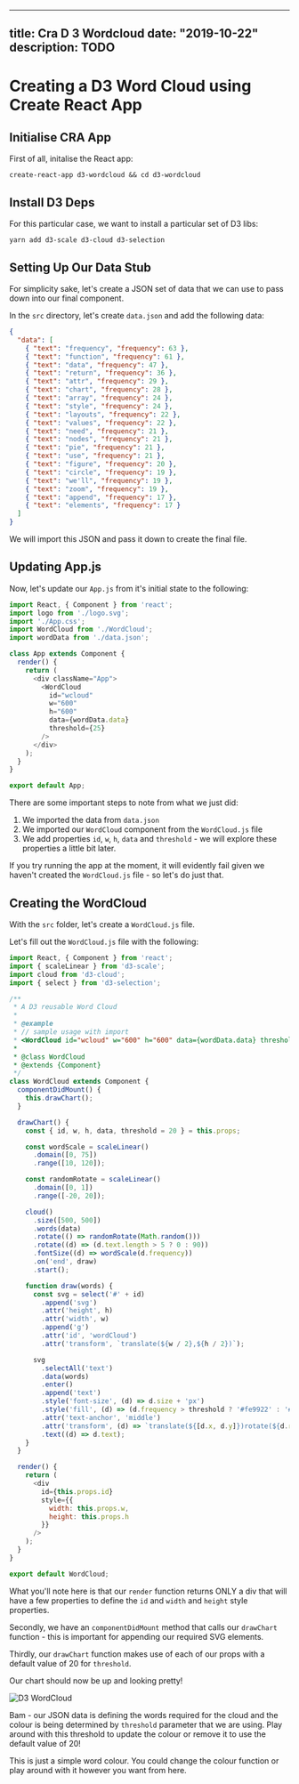 
---
title: Cra D 3 Wordcloud
date: "2019-10-22"
description: TODO
---

# Creating a D3 Word Cloud using Create React App

## Initialise CRA App

First of all, initalise the React app:

```shell
create-react-app d3-wordcloud && cd d3-wordcloud
```

## Install D3 Deps

For this particular case, we want to install a particular set of D3 libs:

```shell
yarn add d3-scale d3-cloud d3-selection
```

## Setting Up Our Data Stub

For simplicity sake, let's create a JSON set of data that we can use to pass down into our final component.

In the `src` directory, let's create `data.json` and add the following data:

```json
{
  "data": [
    { "text": "frequency", "frequency": 63 },
    { "text": "function", "frequency": 61 },
    { "text": "data", "frequency": 47 },
    { "text": "return", "frequency": 36 },
    { "text": "attr", "frequency": 29 },
    { "text": "chart", "frequency": 28 },
    { "text": "array", "frequency": 24 },
    { "text": "style", "frequency": 24 },
    { "text": "layouts", "frequency": 22 },
    { "text": "values", "frequency": 22 },
    { "text": "need", "frequency": 21 },
    { "text": "nodes", "frequency": 21 },
    { "text": "pie", "frequency": 21 },
    { "text": "use", "frequency": 21 },
    { "text": "figure", "frequency": 20 },
    { "text": "circle", "frequency": 19 },
    { "text": "we'll", "frequency": 19 },
    { "text": "zoom", "frequency": 19 },
    { "text": "append", "frequency": 17 },
    { "text": "elements", "frequency": 17 }
  ]
}
```

We will import this JSON and pass it down to create the final file.

## Updating App.js

Now, let's update our `App.js` from it's initial state to the following:

```javascript
import React, { Component } from 'react';
import logo from './logo.svg';
import './App.css';
import WordCloud from './WordCloud';
import wordData from './data.json';

class App extends Component {
  render() {
    return (
      <div className="App">
        <WordCloud
          id="wcloud"
          w="600"
          h="600"
          data={wordData.data}
          threshold={25}
        />
      </div>
    );
  }
}

export default App;
```

There are some important steps to note from what we just did:

1. We imported the data from `data.json`
2. We imported our `WordCloud` component from the `WordCloud.js` file
3. We add properties `id`, `w`, `h`, `data` and `threshold` - we will explore these properties a little bit later.

If you try running the app at the moment, it will evidently fail given we haven't created the `WordCloud.js` file - so let's do just that.

## Creating the WordCloud

With the `src` folder, let's create a `WordCloud.js` file.

Let's fill out the `WordCloud.js` file with the following:

```javascript
import React, { Component } from 'react';
import { scaleLinear } from 'd3-scale';
import cloud from 'd3-cloud';
import { select } from 'd3-selection';

/**
 * A D3 reusable Word Cloud
 *
 * @example
 * // sample usage with import
 * <WordCloud id="wcloud" w="600" h="600" data={wordData.data} threshold={25}/>
 *
 * @class WordCloud
 * @extends {Component}
 */
class WordCloud extends Component {
  componentDidMount() {
    this.drawChart();
  }

  drawChart() {
    const { id, w, h, data, threshold = 20 } = this.props;

    const wordScale = scaleLinear()
      .domain([0, 75])
      .range([10, 120]);

    const randomRotate = scaleLinear()
      .domain([0, 1])
      .range([-20, 20]);

    cloud()
      .size([500, 500])
      .words(data)
      .rotate(() => randomRotate(Math.random()))
      .rotate((d) => (d.text.length > 5 ? 0 : 90))
      .fontSize((d) => wordScale(d.frequency))
      .on('end', draw)
      .start();

    function draw(words) {
      const svg = select('#' + id)
        .append('svg')
        .attr('height', h)
        .attr('width', w)
        .append('g')
        .attr('id', 'wordCloud')
        .attr('transform', `translate(${w / 2},${h / 2})`);

      svg
        .selectAll('text')
        .data(words)
        .enter()
        .append('text')
        .style('font-size', (d) => d.size + 'px')
        .style('fill', (d) => (d.frequency > threshold ? '#fe9922' : '#4f442b'))
        .attr('text-anchor', 'middle')
        .attr('transform', (d) => `translate(${[d.x, d.y]})rotate(${d.rotate})`)
        .text((d) => d.text);
    }
  }

  render() {
    return (
      <div
        id={this.props.id}
        style={{
          width: this.props.w,
          height: this.props.h
        }}
      />
    );
  }
}

export default WordCloud;
```

What you'll note here is that our `render` function returns ONLY a div that will have a few properties to define the `id` and `width` and `height` style properties.

Secondly, we have an `componentDidMount` method that calls our `drawChart` function - this is important for appending our required SVG elements.

Thirdly, our `drawChart` function makes use of each of our props with a default value of 20 for `threshold`.

Our chart should now be up and looking pretty!

![D3 WordCloud](https://res.cloudinary.com/gitgoodclub/image/upload/v1553669573/blog/Screen_Shot_2019-03-27_at_5.20.02_pm.png)

Bam - our JSON data is defining the words required for the cloud and the colour is being determined by `threshold` parameter that we are using. Play around with this threshold to update the colour or remove it to use the default value of 20!

This is just a simple word colour. You could change the colour function or play around with it however you want from here.

